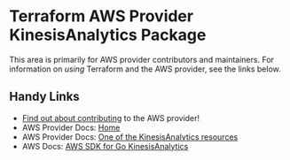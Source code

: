# Terraform AWS Provider KinesisAnalytics Package

This area is primarily for AWS provider contributors and maintainers. For information on _using_ Terraform and the AWS provider, see the links below.


## Handy Links

* [Find out about contributing](https://hashicorp.github.io/terraform-provider-aws/#contribute) to the AWS provider!
* AWS Provider Docs: [Home](https://registry.terraform.io/providers/hashicorp/aws/latest/docs)
* AWS Provider Docs: [One of the KinesisAnalytics resources](https://registry.terraform.io/providers/hashicorp/aws/latest/docs/resources/kinesis_analytics_application)
* AWS Docs: [AWS SDK for Go KinesisAnalytics](https://docs.aws.amazon.com/sdk-for-go/api/service/kinesisanalytics/)
